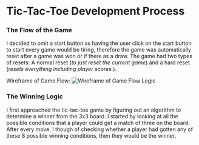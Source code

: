 # Tic-Tac-Toe Development Process

### The Flow of the Game
I decided to omit a start button as having the user click on the start button to start every game would be tiring, therefore the game was automatically reset after a game was won or if there as a draw. The game had two types of resets: A normal reset (*to just reset the current game*) and a hard reset (*resets everything including player scores.*).

Wireframe of Game Flow:
![Wireframe of Game Flow Logic](readme-assets/tictactoe-wireframe)

### The Winning Logic
I first approached the tic-tac-toe game by figuring out an algorithm to determine a winner from the 3x3 board. I started by looking at all the possible conditions that a player could get a match of three on the board. After every move, I though of checking whether a player had gotten any of these 8 possible winning conditions, then they would be the winner.
